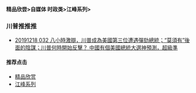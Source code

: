 #### 精品欣尝>自媒体 时政类>江峰系列>


### 川普推推推

- [20191218 032 八小時激辯，川普成為美國第三位遭遇彈劾總統；“莫須有”後面的陰謀；川普何時開始反擊？ 中國有個美國總統大選神預測，超級準](https://youtu.be/aLucB615gf8)





#### 推荐点击
- [精品欣赏](https://summer200.github.io/content/main)
- [江峰系列](https://summer200.github.io/content/JiangFeng)


